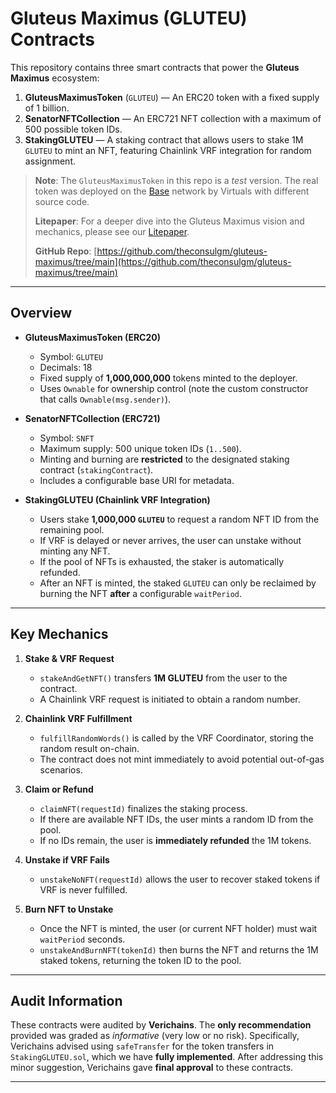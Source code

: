 # Gluteus Maximus (GLUTEU) Contracts

This repository contains three smart contracts that power the **Gluteus Maximus** ecosystem:

1. **GluteusMaximusToken** (`GLUTEU`) — An ERC20 token with a fixed supply of 1 billion.
2. **SenatorNFTCollection** — An ERC721 NFT collection with a maximum of 500 possible token IDs.
3. **StakingGLUTEU** — A staking contract that allows users to stake 1M `GLUTEU` to mint an NFT, featuring Chainlink VRF integration for random assignment.

> **Note**: The `GluteusMaximusToken` in this repo is a *test* version. The real token was deployed on the [Base](https://base.org/) network by Virtuals with different source code.  
>
> **Litepaper**: For a deeper dive into the Gluteus Maximus vision and mechanics, please see our [Litepaper](https://litepaper.gluteusmaximus.org/).  
>
> **GitHub Repo**: [https://github.com/theconsulgm/gluteus-maximus/tree/main](https://github.com/theconsulgm/gluteus-maximus/tree/main)

---

## Overview

- **GluteusMaximusToken (ERC20)**  
  - Symbol: `GLUTEU`  
  - Decimals: 18  
  - Fixed supply of **1,000,000,000** tokens minted to the deployer.  
  - Uses `Ownable` for ownership control (note the custom constructor that calls `Ownable(msg.sender)`).

- **SenatorNFTCollection (ERC721)**  
  - Symbol: `SNFT`  
  - Maximum supply: 500 unique token IDs (`1..500`).  
  - Minting and burning are **restricted** to the designated staking contract (`stakingContract`).  
  - Includes a configurable base URI for metadata.

- **StakingGLUTEU (Chainlink VRF Integration)**  
  - Users stake **1,000,000 `GLUTEU`** to request a random NFT ID from the remaining pool.  
  - If VRF is delayed or never arrives, the user can unstake without minting any NFT.  
  - If the pool of NFTs is exhausted, the staker is automatically refunded.  
  - After an NFT is minted, the staked `GLUTEU` can only be reclaimed by burning the NFT **after** a configurable `waitPeriod`.

---

## Key Mechanics

1. **Stake & VRF Request**  
   - `stakeAndGetNFT()` transfers **1M GLUTEU** from the user to the contract.  
   - A Chainlink VRF request is initiated to obtain a random number.

2. **Chainlink VRF Fulfillment**  
   - `fulfillRandomWords()` is called by the VRF Coordinator, storing the random result on-chain.  
   - The contract does not mint immediately to avoid potential out-of-gas scenarios.

3. **Claim or Refund**  
   - `claimNFT(requestId)` finalizes the staking process.  
   - If there are available NFT IDs, the user mints a random ID from the pool.  
   - If no IDs remain, the user is **immediately refunded** the 1M tokens.

4. **Unstake if VRF Fails**  
   - `unstakeNoNFT(requestId)` allows the user to recover staked tokens if VRF is never fulfilled.

5. **Burn NFT to Unstake**  
   - Once the NFT is minted, the user (or current NFT holder) must wait `waitPeriod` seconds.  
   - `unstakeAndBurnNFT(tokenId)` then burns the NFT and returns the 1M staked tokens, returning the token ID to the pool.

---

## Audit Information

These contracts were audited by **Verichains**. The **only recommendation** provided was graded as *informative* (very low or no risk). Specifically, Verichains advised using `safeTransfer` for the token transfers in `StakingGLUTEU.sol`, which we have **fully implemented**. After addressing this minor suggestion, Verichains gave **final approval** to these contracts.

---
